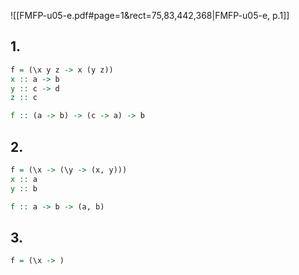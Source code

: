 
![[FMFP-u05-e.pdf#page=1&rect=75,83,442,368|FMFP-u05-e, p.1]]

## 1.
```haskell
f = (\x y z -> x (y z))
x :: a -> b
y :: c -> d
z :: c

f :: (a -> b) -> (c -> a) -> b
```

## 2.
```haskell
f = (\x -> (\y -> (x, y)))
x :: a
y :: b

f :: a -> b -> (a, b)
```

## 3.
```haskell
f = (\x -> )
```